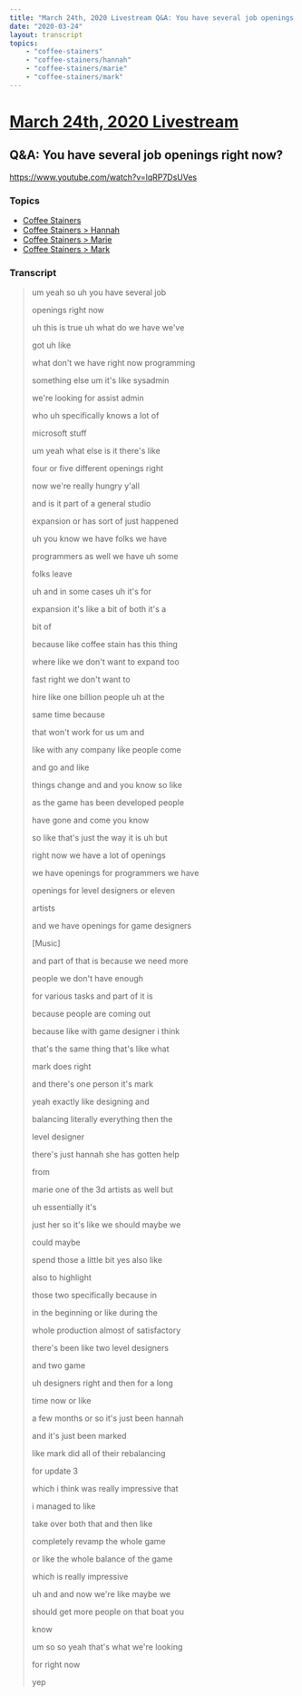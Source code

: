 ```yaml
---
title: "March 24th, 2020 Livestream Q&A: You have several job openings right now?"
date: "2020-03-24"
layout: transcript
topics:
    - "coffee-stainers"
    - "coffee-stainers/hannah"
    - "coffee-stainers/marie"
    - "coffee-stainers/mark"
---
```

# [March 24th, 2020 Livestream](../2020-03-24.md)
## Q&A: You have several job openings right now?
https://www.youtube.com/watch?v=lqRP7DsUVes

### Topics
* [Coffee Stainers](../topics/coffee-stainers.md)
* [Coffee Stainers > Hannah](../topics/coffee-stainers/hannah.md)
* [Coffee Stainers > Marie](../topics/coffee-stainers/marie.md)
* [Coffee Stainers > Mark](../topics/coffee-stainers/mark.md)

### Transcript

> um yeah so uh you have several job
>
> openings right now
>
> uh this is true uh what do we have we've
>
> got uh like
>
> what don't we have right now programming
>
> something else um it's like sysadmin
>
> we're looking for assist admin
>
> who uh specifically knows a lot of
>
> microsoft stuff
>
> um yeah what else is it there's like
>
> four or five different openings right
>
> now we're really hungry y'all
>
> and is it part of a general studio
>
> expansion or has sort of just happened
>
> uh you know we have folks we have
>
> programmers as well we have uh some
>
> folks leave
>
> uh and in some cases uh it's for
>
> expansion it's like a bit of both it's a
>
> bit of
>
> because like coffee stain has this thing
>
> where like we don't want to expand too
>
> fast right we don't want to
>
> hire like one billion people uh at the
>
> same time because
>
> that won't work for us um and
>
> like with any company like people come
>
> and go and like
>
> things change and and you know so like
>
> as the game has been developed people
>
> have gone and come you know
>
> so like that's just the way it is uh but
>
> right now we have a lot of openings
>
> we have openings for programmers we have
>
> openings for level designers or eleven
>
> artists
>
> and we have openings for game designers
>
> [Music]
>
> and part of that is because we need more
>
> people we don't have enough
>
> for various tasks and part of it is
>
> because people are coming out
>
> because like with game designer i think
>
> that's the same thing that's like what
>
> mark does right
>
> and there's one person it's mark
>
> yeah exactly like designing and
>
> balancing literally everything then the
>
> level designer
>
> there's just hannah she has gotten help
>
> from
>
> marie one of the 3d artists as well but
>
> uh essentially it's
>
> just her so it's like we should maybe we
>
> could maybe
>
> spend those a little bit yes also like
>
> also to highlight
>
> those two specifically because in
>
> in the beginning or like during the
>
> whole production almost of satisfactory
>
> there's been like two level designers
>
> and two game
>
> uh designers right and then for a long
>
> time now or like
>
> a few months or so it's just been hannah
>
> and it's just been marked
>
> like mark did all of their rebalancing
>
> for update 3
>
> which i think was really impressive that
>
> i managed to like
>
> take over both that and then like
>
> completely revamp the whole game
>
> or like the whole balance of the game
>
> which is really impressive
>
> uh and and now we're like maybe we
>
> should get more people on that boat you
>
> know
>
> um so so yeah that's what we're looking
>
> for right now
>
> yep
